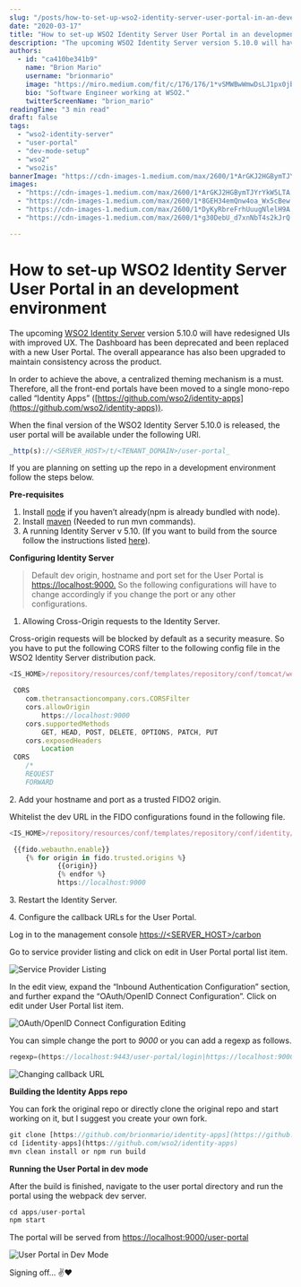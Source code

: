 ```yaml
---
slug: "/posts/how-to-set-up-wso2-identity-server-user-portal-in-an-development-environment/"
date: "2020-03-17"
title: "How to set-up WSO2 Identity Server User Portal in an development environment"
description: "The upcoming WSO2 Identity Server version 5.10.0 will have redesigned UIs with improved UX. The Dashboard has been deprecated and been replaced with a new User Portal. The overall appearance has also…"
authors:
  - id: "ca410be341b9"
    name: "Brion Mario"
    username: "brionmario"
    image: "https://miro.medium.com/fit/c/176/176/1*vSMWBwWmwDsLJ1px0jb07g.jpeg"
    bio: "Software Engineer working at WSO2."
    twitterScreenName: "brion_mario"
readingTime: "3 min read"
draft: false
tags:
  - "wso2-identity-server"
  - "user-portal"
  - "dev-mode-setup"
  - "wso2"
  - "wso2is"
bannerImage: "https://cdn-images-1.medium.com/max/2600/1*ArGKJ2HGBymTJYrYkW5LTA.png"
images:
  - "https://cdn-images-1.medium.com/max/2600/1*ArGKJ2HGBymTJYrYkW5LTA.png"
  - "https://cdn-images-1.medium.com/max/2600/1*8GEH34emQnw4oa_Wx5cBew.png"
  - "https://cdn-images-1.medium.com/max/2600/1*DyKyRbreFrhUuugNlelH9A.png"
  - "https://cdn-images-1.medium.com/max/2600/1*g30DebU_d7xnNbT4s2kJrQ.png"

---
```


# How to set-up WSO2 Identity Server User Portal in an development environment

The upcoming [WSO2 Identity Server](https://wso2.com/identity-and-access-management/) version 5.10.0 will have redesigned UIs with improved UX. The Dashboard has been deprecated and been replaced with a new User Portal. The overall appearance has also been upgraded to maintain consistency across the product.

In order to achieve the above, a centralized theming mechanism is a must. Therefore, all the front-end portals have been moved to a single mono-repo called “Identity Apps” ([https://github.com/wso2/identity-apps](https://github.com/wso2/identity-apps)).

When the final version of the WSO2 Identity Server 5.10.0 is released, the user portal will be available under the following URl.

```js
_http(s)://<SERVER_HOST>/t/<TENANT_DOMAIN>/user-portal_
```

If you are planning on setting up the repo in a development environment follow the steps below.

**Pre-requisites**

1.  Install [node](https://nodejs.org/en/download/) if you haven’t already(npm is already bundled with node).
2.  Install [maven](https://maven.apache.org/download.cgi) (Needed to run mvn commands).
3.  A running Identity Server v 5.10. (If you want to build from the source follow the instructions listed [here](https://github.com/wso2/product-is)).

**Configuring Identity Server**

> Default dev origin, hostname and port set for the User Portal is [https://localhost:9000.](https://localhost:9000.) So the following configurations will have to change accordingly if you change the port or any other configurations.

1.  Allowing Cross-Origin requests to the Identity Server.

Cross-origin requests will be blocked by default as a security measure. So you have to put the following CORS filter to the following config file in the WSO2 Identity Server distribution pack.

```js
<IS_HOME>/repository/resources/conf/templates/repository/conf/tomcat/web.xml.j2
```
```js
 CORS
    com.thetransactioncompany.cors.CORSFilter
    cors.allowOrigin
        https://localhost:9000 
    cors.supportedMethods
        GET, HEAD, POST, DELETE, OPTIONS, PATCH, PUT 
    cors.exposedHeaders
        Location 
 CORS
    /*
    REQUEST
    FORWARD 
```

2\. Add your hostname and port as a trusted FIDO2 origin.

Whitelist the dev URL in the FIDO configurations found in the following file.

```js
<IS_HOME>/repository/resources/conf/templates/repository/conf/identity/identity.xml.j2
```
```js
 {{fido.webauthn.enable}} 
    {% for origin in fido.trusted.origins %}
            {{origin}}
            {% endfor %}
            https://localhost:9000 
```

3\. Restart the Identity Server.

4\. Configure the callback URLs for the User Portal.

Log in to the management console [https://<SERVER_HOST>/carbon](https://localhost:9443/carbon/application/configure-authentication-flow.jsp?spName=travelocity.com)

Go to service provider listing and click on edit in User Portal portal list item.

![Service Provider Listing](https://cdn-images-1.medium.com/max/800/1*ArGKJ2HGBymTJYrYkW5LTA.png)

In the edit view, expand the “Inbound Authentication Configuration” section, and further expand the “OAuth/OpenID Connect Configuration”. Click on edit under User Portal list item.

![OAuth/OpenID Connect Configuration Editing](https://cdn-images-1.medium.com/max/800/1*8GEH34emQnw4oa_Wx5cBew.png)

You can simple change the port to _9000_ or you can add a regexp as follows.

```js
regexp=(https://localhost:9443/user-portal/login|https://localhost:9000/user-portal/login)
```
![Changing callback URL](https://cdn-images-1.medium.com/max/800/1*DyKyRbreFrhUuugNlelH9A.png)

**Building the Identity Apps repo**

You can fork the original repo or directly clone the original repo and start working on it, but I suggest you create your own fork.

```js
git clone [https://github.com/brionmario/identity-apps](https://github.com/wso2/identity-apps)  
cd [identity-apps](https://github.com/wso2/identity-apps)  
mvn clean install or npm run build
```

**Running the User Portal in dev mode**

After the build is finished, navigate to the user portal directory and run the portal using the webpack dev server.

```js
cd apps/user-portal  
npm start
```

The portal will be served from [https://localhost:9000/user-portal](https://localhost:9000/user-portal)

![User Portal in Dev Mode](https://cdn-images-1.medium.com/max/800/1*g30DebU_d7xnNbT4s2kJrQ.png)

Signing off… ✌️❤️
